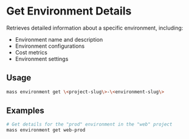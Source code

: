 # Get Environment Details

Retrieves detailed information about a specific environment, including:
- Environment name and description
- Environment configurations
- Cost metrics
- Environment settings

## Usage

```bash
mass environment get \<project-slug\>-\<environment-slug\>
```

## Examples

```bash
# Get details for the "prod" environment in the "web" project
mass environment get web-prod
```
